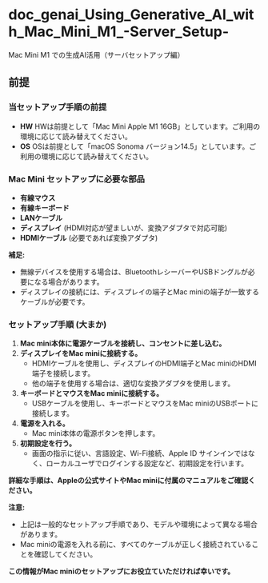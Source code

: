 # doc_genai_Using_Generative_AI_with_Mac_Mini_M1_-Server_Setup-
Mac Mini M1 での生成AI活用（サーバセットアップ編）

## 前提
### 当セットアップ手順の前提


* **HW** HWは前提として「Mac Mini Apple M1 16GB」としています。ご利用の環境に応じて読み替えてください。
* **OS** OSは前提として「macOS Sonoma バージョン14.5」としています。ご利用の環境に応じて読み替えてください。



### Mac Mini セットアップに必要な部品

* **有線マウス** 
* **有線キーボード**
* **LANケーブル**
* **ディスプレイ** (HDMI対応が望ましいが、変換アダプタで対応可能)
* **HDMIケーブル** (必要であれば変換アダプタ)

**補足:**

* 無線デバイスを使用する場合は、BluetoothレシーバーやUSBドングルが必要になる場合があります。
* ディスプレイの接続には、ディスプレイの端子とMac miniの端子が一致するケーブルが必要です。

### セットアップ手順 (大まか)

1. **Mac mini本体に電源ケーブルを接続し、コンセントに差し込む。**
2. **ディスプレイをMac miniに接続する。**
   * HDMIケーブルを使用し、ディスプレイのHDMI端子とMac miniのHDMI端子を接続します。
   * 他の端子を使用する場合は、適切な変換アダプタを使用します。
3. **キーボードとマウスをMac miniに接続する。**
   * USBケーブルを使用し、キーボードとマウスをMac miniのUSBポートに接続します。
4. **電源を入れる。**
   * Mac mini本体の電源ボタンを押します。
5. **初期設定を行う。**
   * 画面の指示に従い、言語設定、Wi-Fi接続、Apple ID サインインではなく、ローカルユーザでログインする設定など、初期設定を行います。

**詳細な手順は、Appleの公式サイトやMac miniに付属のマニュアルをご確認ください。**

**注意:**

* 上記は一般的なセットアップ手順であり、モデルや環境によって異なる場合があります。
* Mac miniの電源を入れる前に、すべてのケーブルが正しく接続されていることを確認してください。

**この情報がMac miniのセットアップにお役立ていただければ幸いです。**
